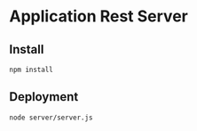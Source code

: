 # Application Rest Server
## Install
```
npm install
```
## Deployment
```
node server/server.js
```
